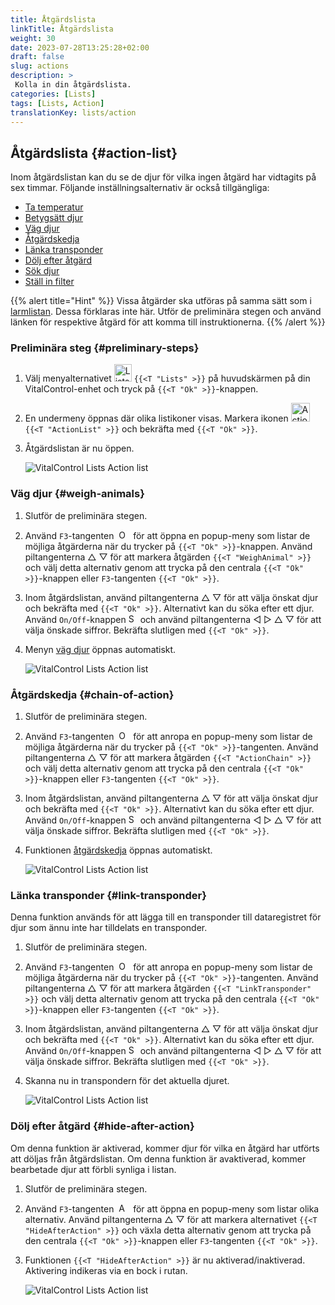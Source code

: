 ```yaml
---
title: Åtgärdslista
linkTitle: Åtgärdslista
weight: 30
date: 2023-07-28T13:25:28+02:00
draft: false
slug: actions
description: >
 Kolla in din åtgärdslista.
categories: [Lists]
tags: [Lists, Action]
translationKey: lists/action
---
```

## Åtgärdslista {#action-list}

Inom åtgärdslistan kan du se de djur för vilka ingen åtgärd har vidtagits på sex timmar. Följande inställningsalternativ är också tillgängliga:

- [Ta temperatur](../alarm/#take-temperature)
- [Betygsätt djur](../alarm/#rate-animal)
- [Väg djur](#weigh-animals)
- [Åtgärdskedja](#chain-of-action)
- [Länka transponder](#link-transponder)
- [Dölj efter åtgärd](#hide-after-action)
- [Sök djur](../alarm/#search-animal)
- [Ställ in filter](../alarm/#set-filter)

{{% alert title="Hint" %}}
Vissa åtgärder ska utföras på samma sätt som i [larmlistan](../alarm). Dessa förklaras inte här. Utför de preliminära stegen och använd länken för respektive åtgärd för att komma till instruktionerna.
{{% /alert %}}

### Preliminära steg {#preliminary-steps}

1. Välj menyalternativet <img src="/icons/main/lists.svg" width="28" align="bottom" alt="Lists" />  `{{<T "Lists" >}}` på huvudskärmen på din VitalControl-enhet och tryck på `{{<T "Ok" >}}`-knappen.

2. En undermeny öppnas där olika listikoner visas. Markera ikonen <img src="/icons/lists/actionlist.svg" width="30" align="bottom" alt="Action list" /> `{{<T "ActionList" >}}` och bekräfta med `{{<T "Ok" >}}`.

3. Åtgärdslistan är nu öppen.

   ![VitalControl Lists Action list](../images/firststeps3.png "Preliminary Steps")

### Väg djur {#weigh-animals}

1. Slutför de preliminära stegen.

2. Använd `F3`-tangenten &nbsp;<img src="/icons/footer/open-popup.svg" width="15" align="bottom" alt="Open popup" />&nbsp; för att öppna en popup-meny som listar de möjliga åtgärderna när du trycker på `{{<T "Ok" >}}`-knappen. Använd piltangenterna △ ▽ för att markera åtgärden `{{<T "WeighAnimal" >}}` och välj detta alternativ genom att trycka på den centrala `{{<T "Ok" >}}`-knappen eller `F3`-tangenten `{{<T "Ok" >}}`.


3. Inom åtgärdslistan, använd piltangenterna △ ▽ för att välja önskat djur och bekräfta med `{{<T "Ok" >}}`. Alternativt kan du söka efter ett djur. Använd `On/Off`-knappen <img src="/icons/footer/search.svg" width="15" align="bottom" alt="Search" /> och använd piltangenterna ◁ ▷ △ ▽ för att välja önskade siffror. Bekräfta slutligen med `{{<T "Ok" >}}`.

4. Menyn [väg djur](../../actions/record-weight/) öppnas automatiskt.

   ![VitalControl Lists Action list](../images/weightanimals.png "Väg djur")

### Åtgärdskedja {#chain-of-action}

1. Slutför de preliminära stegen.

2. Använd `F3`-tangenten &nbsp;<img src="/icons/footer/open-popup.svg" width="15" align="bottom" alt="Open popup" />&nbsp; för att anropa en popup-meny som listar de möjliga åtgärderna när du trycker på `{{<T "Ok" >}}`-tangenten. Använd piltangenterna △ ▽ för att markera åtgärden `{{<T "ActionChain" >}}` och välj detta alternativ genom att trycka på den centrala `{{<T "Ok" >}}`-knappen eller `F3`-tangenten `{{<T "Ok" >}}`.

3. Inom åtgärdslistan, använd piltangenterna △ ▽ för att välja önskat djur och bekräfta med `{{<T "Ok" >}}`. Alternativt kan du söka efter ett djur. Använd `On/Off`-knappen <img src="/icons/footer/search.svg" width="15" align="bottom" alt="Search" /> och använd piltangenterna ◁ ▷ △ ▽ för att välja önskade siffror. Bekräfta slutligen med `{{<T "Ok" >}}`.

4. Funktionen [åtgärdskedja](../../chain-of-actions) öppnas automatiskt.

   ![VitalControl Lists Action list](../images/chainofaction.png "Åtgärdskedja")

### Länka transponder {#link-transponder}

Denna funktion används för att lägga till en transponder till dataregistret för djur som ännu inte har tilldelats en transponder.

1. Slutför de preliminära stegen.

2. Använd `F3`-tangenten &nbsp;<img src="/icons/footer/open-popup.svg" width="15" align="bottom" alt="Open popup" />&nbsp; för att anropa en popup-meny som listar de möjliga åtgärderna när du trycker på `{{<T "Ok" >}}`-tangenten. Använd piltangenterna △ ▽ för att markera åtgärden `{{<T "LinkTransponder" >}}` och välj detta alternativ genom att trycka på den centrala `{{<T "Ok" >}}`-knappen eller `F3`-tangenten `{{<T "Ok" >}}`.


3. Inom åtgärdslistan, använd piltangenterna △ ▽ för att välja önskat djur och bekräfta med `{{<T "Ok" >}}`. Alternativt kan du söka efter ett djur. Använd `On/Off`-knappen <img src="/icons/footer/search.svg" width="15" align="bottom" alt="Search" /> och använd piltangenterna ◁ ▷ △ ▽ för att välja önskade siffror. Bekräfta slutligen med `{{<T "Ok" >}}`.

4. Skanna nu in transpondern för det aktuella djuret.

   ![VitalControl Lists Action list](../images/linktransponder.png "Länka transponder")

### Dölj efter åtgärd {#hide-after-action}

Om denna funktion är aktiverad, kommer djur för vilka en åtgärd har utförts att döljas från åtgärdslistan. Om denna funktion är avaktiverad, kommer bearbetade djur att förbli synliga i listan.

1. Slutför de preliminära stegen.

2. Använd `F3`-tangenten &nbsp;<img src="/icons/footer/open-popup.svg" width="15" align="bottom" alt="Actions" />&nbsp; för att öppna en popup-meny som listar olika alternativ. Använd piltangenterna △ ▽ för att markera alternativet `{{<T "HideAfterAction" >}}` och växla detta alternativ genom att trycka på den centrala `{{<T "Ok" >}}`-knappen eller `F3`-tangenten `{{<T "Ok" >}}`.

3. Funktionen `{{<T "HideAfterAction" >}}` är nu aktiverad/inaktiverad. Aktivering indikeras via en bock i rutan.

   ![VitalControl Lists Action list](../images/hideafteraction.png "Dölj efter åtgärd")

